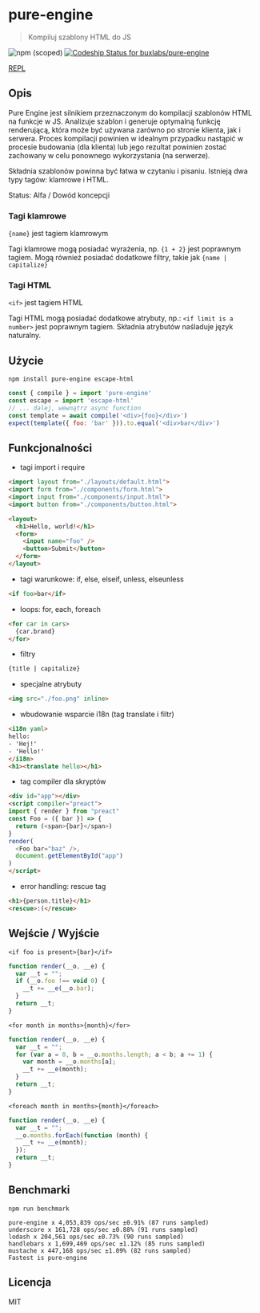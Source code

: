 # pure-engine

> Kompiluj szablony HTML do JS

![npm (scoped)](https://img.shields.io/npm/v/pure-engine.svg)
[![Codeship Status for buxlabs/pure-engine](https://img.shields.io/codeship/0f4ad4f0-3059-0136-f8b6-0ef1398f25bc/master.svg)](https://app.codeship.com/projects/288586)

[REPL](https://buxlabs.pl/en/tools/js/pure-engine)

## Opis

Pure Engine jest silnikiem przeznaczonym do kompilacji szablonów HTML na funkcje w JS. Analizuje szablon i generuje optymalną funkcję renderującą, która może być używana zarówno po stronie klienta, jak i serwera. Proces kompilacji powinien w idealnym przypadku nastąpić w procesie budowania (dla klienta) lub jego rezultat powinien zostać zachowany w celu ponownego wykorzystania (na serwerze).

Składnia szablonów powinna być łatwa w czytaniu i pisaniu. Istnieją dwa typy tagów: klamrowe i HTML.

Status: Alfa / Dowód koncepcji

### Tagi klamrowe

`{name}` jest tagiem klamrowym

Tagi klamrowe mogą posiadać wyrażenia, np. `{1 + 2}` jest poprawnym tagiem.
Mogą również posiadać dodatkowe filtry, takie jak `{name | capitalize}`

### Tagi HTML

`<if>` jest tagiem HTML

Tagi HTML mogą posiadać dodatkowe atrybuty, np.: `<if limit is a number>` jest poprawnym tagiem. Składnia atrybutów naśladuje język naturalny.

## Użycie

`npm install pure-engine escape-html`

```js
const { compile } = import 'pure-engine'
const escape = import 'escape-html'
// ... dalej, wewnątrz async function
const template = await compile('<div>{foo}</div>')
expect(template({ foo: 'bar' })).to.equal('<div>bar</div>')
```

## Funkcjonalności

* tagi import i require

```html
<import layout from="./layouts/default.html">
<import form from="./components/form.html">
<import input from="./components/input.html">
<import button from="./components/button.html">

<layout>
  <h1>Hello, world!</h1>
  <form>
    <input name="foo" />
    <button>Submit</button>
  </form>
</layout>
```

* tagi warunkowe: if, else, elseif, unless, elseunless

```html
<if foo>bar</if>
```

* loops: for, each, foreach

```html
<for car in cars>
  {car.brand}
</for>
```

* filtry

```html
{title | capitalize}
```

* specjalne atrybuty

```html
<img src="./foo.png" inline>
```

* wbudowanie wsparcie i18n (tag translate i filtr)

```html
<i18n yaml>
hello:
- 'Hej!'
- 'Hello!'
</i18n>
<h1><translate hello></h1>
```

* tag compiler dla skryptów

```html
<div id="app"></div>
<script compiler="preact">
import { render } from "preact"
const Foo = ({ bar }) => {
  return (<span>{bar}</span>)
}
render(
  <Foo bar="baz" />,
  document.getElementById("app")
)
</script>
```

* error handling: rescue tag

```html
<h1>{person.title}</h1>
<rescue>:(</rescue>
```


## Wejście / Wyjście

```
<if foo is present>{bar}</if>
```

```js
function render(__o, __e) {
  var __t = "";
  if (__o.foo !== void 0) {
    __t += __e(__o.bar);
  }
  return __t;
}
```

```
<for month in months>{month}</for>
```

```js
function render(__o, __e) {
  var __t = "";
  for (var a = 0, b = __o.months.length; a < b; a += 1) {
    var month = __o.months[a];
    __t += __e(month);
  }
  return __t;
}
```

```
<foreach month in months>{month}</foreach>
```

```js
function render(__o, __e) {
  var __t = "";
  __o.months.forEach(function (month) {
    __t += __e(month);
  });
  return __t;
}
```

## Benchmarki

`npm run benchmark`

```
pure-engine x 4,053,839 ops/sec ±0.91% (87 runs sampled)
underscore x 161,728 ops/sec ±0.88% (91 runs sampled)
lodash x 204,561 ops/sec ±0.73% (90 runs sampled)
handlebars x 1,699,469 ops/sec ±1.12% (85 runs sampled)
mustache x 447,168 ops/sec ±1.09% (82 runs sampled)
Fastest is pure-engine
```

## Licencja

MIT
